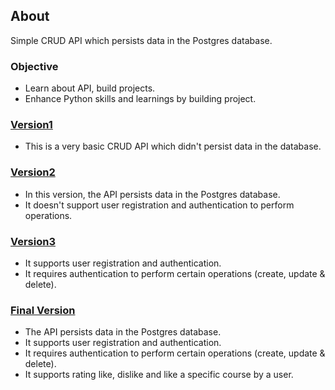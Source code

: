 ## About
Simple CRUD API which persists data in the Postgres database.

### Objective 
* Learn about API, build projects.
* Enhance Python skills and learnings by building project.

### [Version1](https://github.com/anurag-rajawat/CRUD-API/tree/master/version1)
* This is a very basic CRUD API which didn't persist data in the database.

### [Version2](https://github.com/anurag-rajawat/CRUD-API/tree/master/version2)
* In this version, the API persists data in the Postgres database.
* It doesn't support user registration and authentication to perform operations.

### [Version3](https://github.com/anurag-rajawat/CRUD-API/tree/master/version3)
* It supports user registration and authentication.
* It requires authentication to perform certain operations (create, update & delete).

### [Final Version](https://github.com/anurag-rajawat/CRUD-API/tree/master/finalversion)
* The API persists data in the Postgres database.
* It supports user registration and authentication.
* It requires authentication to perform certain operations (create, update & delete).
* It supports rating like, dislike and like a specific course by a user.

